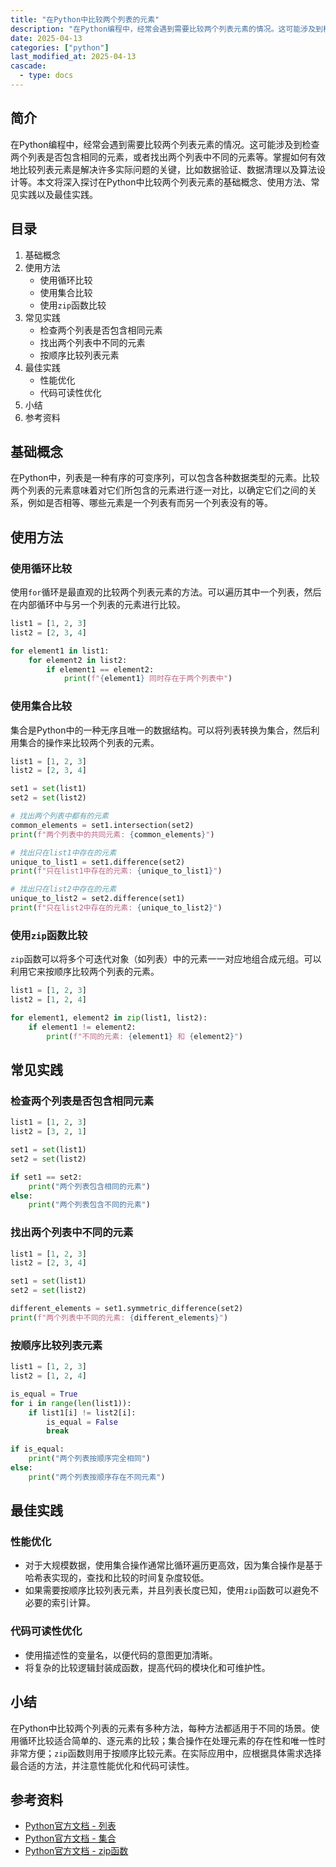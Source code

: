 ```yaml
---
title: "在Python中比较两个列表的元素"
description: "在Python编程中，经常会遇到需要比较两个列表元素的情况。这可能涉及到检查两个列表是否包含相同的元素，或者找出两个列表中不同的元素等。掌握如何有效地比较列表元素是解决许多实际问题的关键，比如数据验证、数据清理以及算法设计等。本文将深入探讨在Python中比较两个列表元素的基础概念、使用方法、常见实践以及最佳实践。"
date: 2025-04-13
categories: ["python"]
last_modified_at: 2025-04-13
cascade:
  - type: docs
---
```



## 简介
在Python编程中，经常会遇到需要比较两个列表元素的情况。这可能涉及到检查两个列表是否包含相同的元素，或者找出两个列表中不同的元素等。掌握如何有效地比较列表元素是解决许多实际问题的关键，比如数据验证、数据清理以及算法设计等。本文将深入探讨在Python中比较两个列表元素的基础概念、使用方法、常见实践以及最佳实践。

<!-- more -->
## 目录
1. 基础概念
2. 使用方法
    - 使用循环比较
    - 使用集合比较
    - 使用`zip`函数比较
3. 常见实践
    - 检查两个列表是否包含相同元素
    - 找出两个列表中不同的元素
    - 按顺序比较列表元素
4. 最佳实践
    - 性能优化
    - 代码可读性优化
5. 小结
6. 参考资料

## 基础概念
在Python中，列表是一种有序的可变序列，可以包含各种数据类型的元素。比较两个列表的元素意味着对它们所包含的元素进行逐一对比，以确定它们之间的关系，例如是否相等、哪些元素是一个列表有而另一个列表没有的等。

## 使用方法

### 使用循环比较
使用`for`循环是最直观的比较两个列表元素的方法。可以遍历其中一个列表，然后在内部循环中与另一个列表的元素进行比较。

```python
list1 = [1, 2, 3]
list2 = [2, 3, 4]

for element1 in list1:
    for element2 in list2:
        if element1 == element2:
            print(f"{element1} 同时存在于两个列表中")
```

### 使用集合比较
集合是Python中的一种无序且唯一的数据结构。可以将列表转换为集合，然后利用集合的操作来比较两个列表的元素。

```python
list1 = [1, 2, 3]
list2 = [2, 3, 4]

set1 = set(list1)
set2 = set(list2)

# 找出两个列表中都有的元素
common_elements = set1.intersection(set2)
print(f"两个列表中的共同元素: {common_elements}")

# 找出只在list1中存在的元素
unique_to_list1 = set1.difference(set2)
print(f"只在list1中存在的元素: {unique_to_list1}")

# 找出只在list2中存在的元素
unique_to_list2 = set2.difference(set1)
print(f"只在list2中存在的元素: {unique_to_list2}")
```

### 使用`zip`函数比较
`zip`函数可以将多个可迭代对象（如列表）中的元素一一对应地组合成元组。可以利用它来按顺序比较两个列表的元素。

```python
list1 = [1, 2, 3]
list2 = [1, 2, 4]

for element1, element2 in zip(list1, list2):
    if element1 != element2:
        print(f"不同的元素: {element1} 和 {element2}")
```

## 常见实践

### 检查两个列表是否包含相同元素
```python
list1 = [1, 2, 3]
list2 = [3, 2, 1]

set1 = set(list1)
set2 = set(list2)

if set1 == set2:
    print("两个列表包含相同的元素")
else:
    print("两个列表包含不同的元素")
```

### 找出两个列表中不同的元素
```python
list1 = [1, 2, 3]
list2 = [2, 3, 4]

set1 = set(list1)
set2 = set(list2)

different_elements = set1.symmetric_difference(set2)
print(f"两个列表中不同的元素: {different_elements}")
```

### 按顺序比较列表元素
```python
list1 = [1, 2, 3]
list2 = [1, 2, 4]

is_equal = True
for i in range(len(list1)):
    if list1[i] != list2[i]:
        is_equal = False
        break

if is_equal:
    print("两个列表按顺序完全相同")
else:
    print("两个列表按顺序存在不同元素")
```

## 最佳实践

### 性能优化
- 对于大规模数据，使用集合操作通常比循环遍历更高效，因为集合操作是基于哈希表实现的，查找和比较的时间复杂度较低。
- 如果需要按顺序比较列表元素，并且列表长度已知，使用`zip`函数可以避免不必要的索引计算。

### 代码可读性优化
- 使用描述性的变量名，以便代码的意图更加清晰。
- 将复杂的比较逻辑封装成函数，提高代码的模块化和可维护性。

## 小结
在Python中比较两个列表的元素有多种方法，每种方法都适用于不同的场景。使用循环比较适合简单的、逐元素的比较；集合操作在处理元素的存在性和唯一性时非常方便；`zip`函数则用于按顺序比较元素。在实际应用中，应根据具体需求选择最合适的方法，并注意性能优化和代码可读性。

## 参考资料
- [Python官方文档 - 列表](https://docs.python.org/3/tutorial/datastructures.html#more-on-lists)
- [Python官方文档 - 集合](https://docs.python.org/3/tutorial/datastructures.html#sets)
- [Python官方文档 - zip函数](https://docs.python.org/3/library/functions.html#zip)
